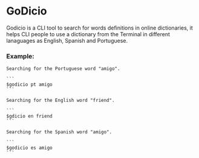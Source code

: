 # GoDicio

Godicio is a CLI tool to search for words definitions in online dictionaries, it helps CLI people to use a dictionary from the Terminal in different lanaguages as English, Spanish and Portuguese.
	
### Example:
	
	Searching for the Portuguese word "amigo".

	```
	$godicio pt amigo
    ```

	Searching for the English word "friend".
	
    ```
	$gdicio en friend
    ```
	
	Searching for the Spanish word "amigo".
    
    ```
    $godicio es amigo
    ```

